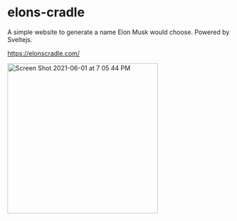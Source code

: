 # elons-cradle

A simple website to generate a name Elon Musk would choose. Powered by Sveltejs.  

https://elonscradle.com/

<img width="338" alt="Screen Shot 2021-06-01 at 7 05 44 PM" src="https://user-images.githubusercontent.com/8093520/120400696-65361880-c30c-11eb-8852-e56bd132f04e.png">
